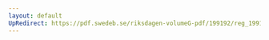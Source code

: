 ```yaml
---
layout: default
UpRedirect: https://pdf.swedeb.se/riksdagen-volumeG-pdf/199192/reg_199192/reg_199192_0898.pdf
---
```

